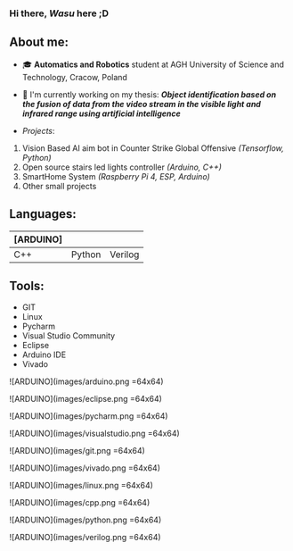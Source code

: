 ### Hi there, *Wasu* here ;D

## About me:
 - 🎓 **Automatics and Robotics** student at AGH University of Science and Technology, Cracow, Poland
 - 📝 I'm currently working on my thesis: 
 ***Object identification based on the fusion of data from the video stream in the visible light and infrared range using artificial intelligence***
 
 - *Projects*:
 1. Vision Based AI aim bot in Counter Strike Global Offensive *(Tensorflow, Python)*
 2. Open source stairs led lights controller *(Arduino, C++)*
 3. SmartHome System *(Raspberry Pi 4, ESP, Arduino)*
 4. Other small projects
 
 ## Languages:
| [ARDUINO]    	|        	|         	|
|-----	|--------	|---------	|
| C++ 	| Python 	| Verilog 	|
 
 ## Tools:
 - GIT
 - Linux
 - Pycharm
 - Visual Studio Community
 - Eclipse
 - Arduino IDE
 - Vivado


![ARDUINO](images/arduino.png =64x64)


![ARDUINO](images/eclipse.png =64x64)


![ARDUINO](images/pycharm.png =64x64)


![ARDUINO](images/visualstudio.png =64x64)


![ARDUINO](images/git.png =64x64)


![ARDUINO](images/vivado.png =64x64)


![ARDUINO](images/linux.png =64x64)



![ARDUINO](images/cpp.png =64x64)


![ARDUINO](images/python.png =64x64)


![ARDUINO](images/verilog.png =64x64)




